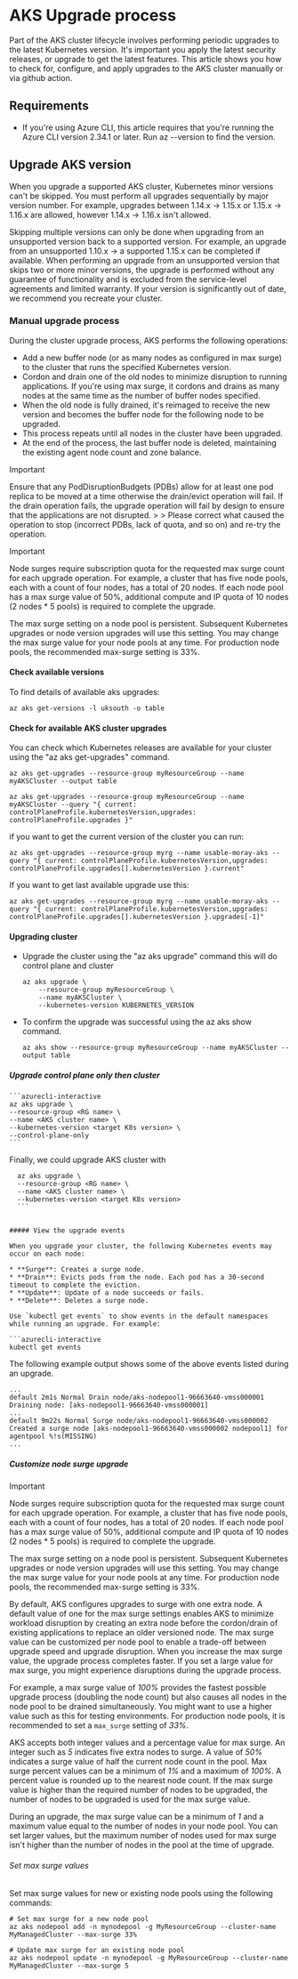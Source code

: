 # AKS Upgrade process

Part of the AKS cluster lifecycle involves performing periodic upgrades to the latest Kubernetes version. It's important you apply the latest security releases, or upgrade to get the latest features. This article shows you how to check for, configure, and apply upgrades to the AKS cluster manually or via github action.

## Requirements

- If you're using Azure CLI, this article requires that you're running the Azure CLI version 2.34.1 or later. Run az --version to find the version.

## Upgrade AKS version

When you upgrade a supported AKS cluster, Kubernetes minor versions can't be skipped. You must perform all upgrades sequentially by major version number. For example, upgrades between 1.14.x -> 1.15.x or 1.15.x -> 1.16.x are allowed, however 1.14.x -> 1.16.x isn't allowed.

Skipping multiple versions can only be done when upgrading from an unsupported version back to a supported version. For example, an upgrade from an unsupported 1.10.x -> a supported 1.15.x can be completed if available. When performing an upgrade from an unsupported version that skips two or more minor versions, the upgrade is performed without any guarantee of functionality and is excluded from the service-level agreements and limited warranty. If your version is significantly out of date, we recommend you recreate your cluster.

### Manual upgrade process

During the cluster upgrade process, AKS performs the following operations:

- Add a new buffer node (or as many nodes as configured in max surge) to the cluster that runs the specified Kubernetes version.
- Cordon and drain one of the old nodes to minimize disruption to running applications. If you're using max surge, it cordons and drains as many nodes at the same time as the number of buffer nodes specified.
- When the old node is fully drained, it's reimaged to receive the new version and becomes the buffer node for the following node to be upgraded.
- This process repeats until all nodes in the cluster have been upgraded.
- At the end of the process, the last buffer node is deleted, maintaining the existing agent node count and zone balance.

> [!IMPORTANT]
> Ensure that any PodDisruptionBudgets (PDBs) allow for at least one pod replica to be moved at a time otherwise the drain/evict operation will fail. If the drain operation fails, the upgrade operation will fail by design to ensure that the applications are not disrupted. > > Please correct what caused the operation to stop (incorrect PDBs, lack of quota, and so on) and re-try the operation.

> [!IMPORTANT]
>
> Node surges require subscription quota for the requested max surge count for each upgrade operation. For example, a cluster that has five node pools, each with a count of four nodes, has a total of 20 nodes. If each node pool has a max surge value of 50%, additional compute and IP quota of 10 nodes (2 nodes * 5 pools) is required to complete the upgrade.
>
> The max surge setting on a node pool is persistent.  Subsequent Kubernetes upgrades or node version upgrades will use this setting. You may change the max surge value for your node pools at any time. For production node pools, the recommended max-surge setting is 33%.
>

#### Check available versions
To find details of available aks upgrades:
```azurecli-interactive
az aks get-versions -l uksouth -o table
```

#### Check for available AKS cluster upgrades

You can check which Kubernetes releases are available for your cluster using the "az aks get-upgrades" command.

```azurecli-interactive
az aks get-upgrades --resource-group myResourceGroup --name myAKSCluster --output table
```

```azurecli-interactive
az aks get-upgrades --resource-group myResourceGroup --name myAKSCluster --query "{ current: controlPlaneProfile.kubernetesVersion,upgrades: controlPlaneProfile.upgrades }"
```

if you want to get the current version of the cluster you can run:
```azurecli-interactive
az aks get-upgrades --resource-group myrg --name usable-moray-aks --query "{ current: controlPlaneProfile.kubernetesVersion,upgrades: controlPlaneProfile.upgrades[].kubernetesVersion }.current"
```

If you want to get last available upgrade use this:
```azurecli-interactive
az aks get-upgrades --resource-group myrg --name usable-moray-aks --query "{ current: controlPlaneProfile.kubernetesVersion,upgrades: controlPlaneProfile.upgrades[].kubernetesVersion }.upgrades[-1]"
```

#### Upgrading cluster

- Upgrade the cluster using the "az aks upgrade" command this will do control plane and cluster
    ```azurecli-interactive
    az aks upgrade \
        --resource-group myResourceGroup \
        --name myAKSCluster \
        --kubernetes-version KUBERNETES_VERSION
    ```

- To confirm the upgrade was successful using the az aks show command.
    ```azurecli-interactive
    az aks show --resource-group myResourceGroup --name myAKSCluster --output table
    ```

##### Upgrade control plane only then cluster

    ```azurecli-interactive
    az aks upgrade \
    --resource-group <RG name> \
    --name <AKS cluster name> \
    --kubernetes-version <target K8s version> \ 
    --control-plane-only
    ```
Finally, we could upgrade AKS cluster with
  ```azurecli-interactive
    az aks upgrade \
    --resource-group <RG name> \
    --name <AKS cluster name> \
    --kubernetes-version <target K8s version>
    ```


##### View the upgrade events

When you upgrade your cluster, the following Kubernetes events may occur on each node:

* **Surge**: Creates a surge node.
* **Drain**: Evicts pods from the node. Each pod has a 30-second timeout to complete the eviction.
* **Update**: Update of a node succeeds or fails.
* **Delete**: Deletes a surge node.

Use `kubectl get events` to show events in the default namespaces while running an upgrade. For example:

```azurecli-interactive
kubectl get events 
```

The following example output shows some of the above events listed during an upgrade.

```output
...
default 2m1s Normal Drain node/aks-nodepool1-96663640-vmss000001 Draining node: [aks-nodepool1-96663640-vmss000001]
...
default 9m22s Normal Surge node/aks-nodepool1-96663640-vmss000002 Created a surge node [aks-nodepool1-96663640-vmss000002 nodepool1] for agentpool %!s(MISSING)
...
```
##### Customize node surge upgrade

> [!IMPORTANT]
>
> Node surges require subscription quota for the requested max surge count for each upgrade operation. For example, a cluster that has five node pools, each with a count of four nodes, has a total of 20 nodes. If each node pool has a max surge value of 50%, additional compute and IP quota of 10 nodes (2 nodes * 5 pools) is required to complete the upgrade.
>
> The max surge setting on a node pool is persistent.  Subsequent Kubernetes upgrades or node version upgrades will use this setting. You may change the max surge value for your node pools at any time. For production node pools, the recommended max-surge setting is 33%.
>

By default, AKS configures upgrades to surge with one extra node. A default value of one for the max surge settings enables AKS to minimize workload disruption by creating an extra node before the cordon/drain of existing applications to replace an older versioned node. The max surge value can be customized per node pool to enable a trade-off between upgrade speed and upgrade disruption. When you increase the max surge value, the upgrade process completes faster. If you set a large value for max surge, you might experience disruptions during the upgrade process.

For example, a max surge value of *100%* provides the fastest possible upgrade process (doubling the node count) but also causes all nodes in the node pool to be drained simultaneously. You might want to use a higher value such as this for testing environments. For production node pools, it is recommended to set a `max_surge` setting of *33%*.

AKS accepts both integer values and a percentage value for max surge. An integer such as *5* indicates five extra nodes to surge. A value of *50%* indicates a surge value of half the current node count in the pool. Max surge percent values can be a minimum of *1%* and a maximum of *100%*. A percent value is rounded up to the nearest node count. If the max surge value is higher than the required number of nodes to be upgraded, the number of nodes to be upgraded is used for the max surge value.

During an upgrade, the max surge value can be a minimum of *1* and a maximum value equal to the number of nodes in your node pool. You can set larger values, but the maximum number of nodes used for max surge isn't higher than the number of nodes in the pool at the time of upgrade.

###### Set max surge values

Set max surge values for new or existing node pools using the following commands:

```azurecli-interactive
# Set max surge for a new node pool
az aks nodepool add -n mynodepool -g MyResourceGroup --cluster-name MyManagedCluster --max-surge 33%

# Update max surge for an existing node pool 
az aks nodepool update -n mynodepool -g MyResourceGroup --cluster-name MyManagedCluster --max-surge 5
```
